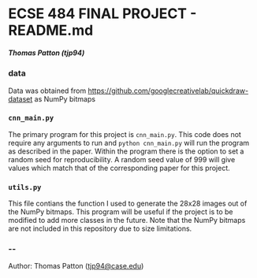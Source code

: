 # ECSE 484 FINAL PROJECT - README.md
##### Thomas Patton (tjp94)

### data 
Data was obtained from https://github.com/googlecreativelab/quickdraw-dataset as NumPy bitmaps

### ``cnn_main.py``
The primary program for this project is ``cnn_main.py``. This code does not require any arguments to run and ``python cnn_main.py`` will run the program as described in the paper. Within the program there is the option to set a random seed for reproducibility. A random seed value of 999 will give values which match that of the corresponding paper for this project.

### ``utils.py``
This file contians the function I used to generate the 28x28 images out of the NumPy bitmaps. This program will be useful if the project is to be modified to add more classes in the future. Note that the NumPy bitmaps are not included in this repository due to size limitations. 

### --
Author: Thomas Patton (<tjp94@case.edu>)
